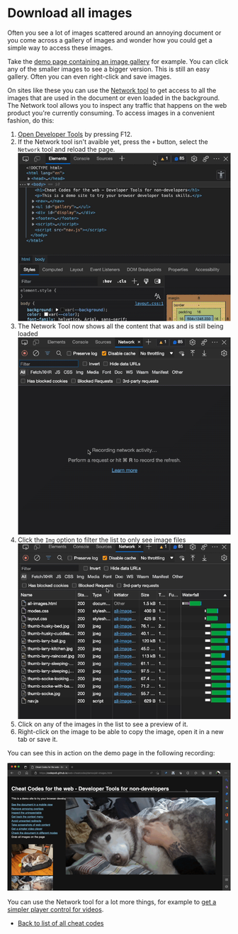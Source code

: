 # Download all images

Often you see a lot of images scattered around an annoying document or you come across a gallery of images and wonder how you could get a simple way to access these images.

Take the [demo page containing an image gallery](https://codepo8.github.io/web-cheatcodes/demos/all-images.html) for example. You can click any of the smaller images to see a bigger version. This is still an easy gallery. Often you can even right-click and save images.

On sites like these you can use the [Network tool](https://docs.microsoft.com/microsoft-edge/devtools-guide-chromium/network/) to get access to all the images that are used in the document or even loaded in the background. The Network tool allows you to inspect any traffic that happens on the web product you're currently consuming. To access images in a convenient fashion, do this:

1. [Open Developer Tools](https://docs.microsoft.com/microsoft-edge/devtools-guide-chromium/overview#open-devtools) by pressing F12.
1. If the Network tool isn't avaible yet, press the `+` button, select the `Network` tool and reload the page.
   ![Opening the network tool](screencasts/open-network.gif)
1. The Network Tool now shows all the content that was and is still being loaded
   ![Network showing all the page resources loading](screencasts/network-images-loading.gif)
1. Click the `Img` option to filter the list to only see image files
   ![Filtering the network results by media type](screencasts/network-images-filtering.gif)
1. Click on any of the images in the list to see a preview of it.
1. Right-click on the image to be able to copy the image, open it in a new tab or save it.

You can see this in action on the demo page in the following recording:

![Recording of how to use the Network tool to download images](screencasts/images-network.gif)

You can use the Network tool for a lot more things, for example to [get a simpler player control for videos](videoplayer).

- [Back to list of all cheat codes](README)
